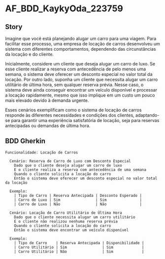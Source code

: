 # AF_BDD_KaykyOda_223759

## Story

Imagine que você está planejando alugar um carro para uma viagem. Para facilitar esse processo, uma empresa de locação de carros desenvolveu um sistema com diferentes comportamentos, dependendo das circunstâncias da locação e do cliente.

Inicialmente, considere um cliente que deseja alugar um carro de luxo. Se esse cliente realizar a reserva com antecedência de pelo menos uma semana, o sistema deve oferecer um desconto especial no valor total da locação. Por outro lado, suponha um cliente que necessita alugar um carro utilitário de última hora, sem qualquer reserva prévia. Nesse caso, o sistema deve ainda conseguir encontrar um veículo disponível e processar a locação rapidamente, mesmo que isso implique em um custo um pouco mais elevado devido à demanda urgente.

Esses cenários exemplificam como o sistema de locação de carros responde às diferentes necessidades e condições dos clientes, adaptando-se para garantir uma experiência satisfatória de locação, seja para reservas antecipadas ou demandas de última hora.

## BDD Gherkin

```gherkin
Funcionalidade: Locação de Carros

  Cenário: Reserva de Carro de Luxo com Desconto Especial
    Dado que o cliente deseja alugar um carro de luxo
    E o cliente realiza a reserva com antecedência de uma semana
    Quando o cliente solicita a locação do carro
    Então o sistema deve oferecer um desconto especial no valor total da locação

  Exemplo:
    | Tipo de Carro | Reserva Antecipada | Desconto Esperado |
    | Carro de Luxo | Sim                | Sim               |
    | Carro de Luxo | Não                | Não               |

  Cenário: Locação de Carro Utilitário de Última Hora
    Dado que o cliente necessita alugar um carro utilitário
    E o cliente não realizou nenhuma reserva prévia
    Quando o cliente solicita a locação do carro
    Então o sistema deve encontrar um veículo disponível

  Exemplo:
    | Tipo de Carro    | Reserva Antecipada | Disponibilidade |
    | Carro Utilitário | Sim                | Sim             |
    | Carro Utilitário | Não                | Sim             |
```
